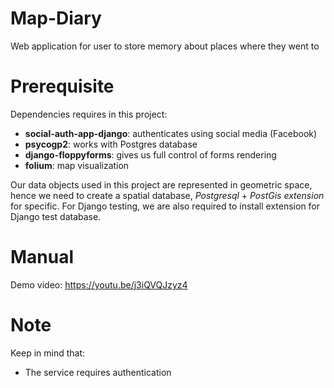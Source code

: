 # Map-Diary
Web application for user to store memory about places where they went to

# Prerequisite
Dependencies requires in this project:
- **social-auth-app-django**: authenticates using social media (Facebook)
- **psycogp2**: works with Postgres database
- **django-floppyforms**: gives us full control of forms rendering
- **folium**: map visualization

Our data objects used in this project are represented in geometric space, hence we need to create a spatial database, *Postgresql* + *PostGis extension* for specific. For Django testing, we are also required to install extension for Django test database.

# Manual
Demo video: https://youtu.be/j3iQVQJzyz4

<!-- Comming soon .. -->
<!-- ## Setup environment
Pipenv:
```pipenv shell```


## Setup database

## Run application -->

# Note
Keep in mind that:
- The service requires authentication